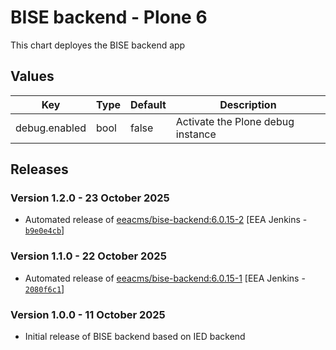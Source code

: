# BISE backend - Plone 6

This chart deployes the BISE backend app

## Values

| Key           | Type | Default | Description                       |
| ------------- | ---- | ------- | --------------------------------- |
| debug.enabled | bool | false   | Activate the Plone debug instance |

## Releases

### Version 1.2.0 - 23 October 2025
- Automated release of [eeacms/bise-backend:6.0.15-2](https://github.com/eea/bise-backend/releases) [EEA Jenkins - [`b9e0e4cb`](https://github.com/eea/helm-charts/commit/b9e0e4cb127d0b1fcfaabcb9fabc7347be4c0c8a)]

### Version 1.1.0 - 22 October 2025
- Automated release of [eeacms/bise-backend:6.0.15-1](https://github.com/eea/bise-backend/releases) [EEA Jenkins - [`2080f6c1`](https://github.com/eea/helm-charts/commit/2080f6c133dd19a1b3202eeabb1628d2b4677dc7)]

### Version 1.0.0 - 11 October 2025
- Initial release of BISE backend based on IED backend
